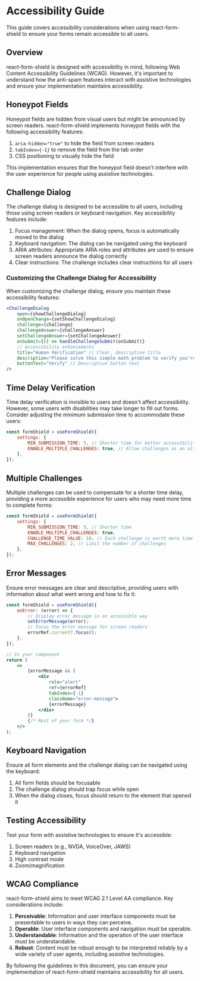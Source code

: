 # Accessibility Guide

This guide covers accessibility considerations when using react-form-shield to ensure your forms remain accessible to all users.

## Overview

react-form-shield is designed with accessibility in mind, following Web Content Accessibility Guidelines (WCAG). However, it's important to understand how the anti-spam features interact with assistive technologies and ensure your implementation maintains accessibility.

## Honeypot Fields

Honeypot fields are hidden from visual users but might be announced by screen readers. react-form-shield implements honeypot fields with the following accessibility features:

1. `aria-hidden="true"` to hide the field from screen readers
2. `tabIndex={-1}` to remove the field from the tab order
3. CSS positioning to visually hide the field

This implementation ensures that the honeypot field doesn't interfere with the user experience for people using assistive technologies.

## Challenge Dialog

The challenge dialog is designed to be accessible to all users, including those using screen readers or keyboard navigation. Key accessibility features include:

1. Focus management: When the dialog opens, focus is automatically moved to the dialog
2. Keyboard navigation: The dialog can be navigated using the keyboard
3. ARIA attributes: Appropriate ARIA roles and attributes are used to ensure screen readers announce the dialog correctly
4. Clear instructions: The challenge includes clear instructions for all users

### Customizing the Challenge Dialog for Accessibility

When customizing the challenge dialog, ensure you maintain these accessibility features:

```jsx
<ChallengeDialog
    open={showChallengeDialog}
    onOpenChange={setShowChallengeDialog}
    challenge={challenge}
    challengeAnswer={challengeAnswer}
    setChallengeAnswer={setChallengeAnswer}
    onSubmit={() => handleChallengeSubmit(onSubmit)}
    // Accessibility enhancements
    title="Human Verification" // Clear, descriptive title
    description="Please solve this simple math problem to verify you're human." // Clear instructions
    buttonText="Verify" // Descriptive button text
/>
```

## Time Delay Verification

Time delay verification is invisible to users and doesn't affect accessibility. However, some users with disabilities may take longer to fill out forms. Consider adjusting the minimum submission time to accommodate these users:

```jsx
const formShield = useFormShield({
    settings: {
        MIN_SUBMISSION_TIME: 5, // Shorter time for better accessibility
        ENABLE_MULTIPLE_CHALLENGES: true, // Allow challenges as an alternative
    },
});
```

## Multiple Challenges

Multiple challenges can be used to compensate for a shorter time delay, providing a more accessible experience for users who may need more time to complete forms:

```jsx
const formShield = useFormShield({
    settings: {
        MIN_SUBMISSION_TIME: 5, // Shorter time
        ENABLE_MULTIPLE_CHALLENGES: true,
        CHALLENGE_TIME_VALUE: 10, // Each challenge is worth more time
        MAX_CHALLENGES: 2, // Limit the number of challenges
    },
});
```

## Error Messages

Ensure error messages are clear and descriptive, providing users with information about what went wrong and how to fix it:

```jsx
const formShield = useFormShield({
    onError: (error) => {
        // Display error message in an accessible way
        setErrorMessage(error);
        // Focus the error message for screen readers
        errorRef.current?.focus();
    },
});

// In your component
return (
    <>
        {errorMessage && (
            <div
                role="alert"
                ref={errorRef}
                tabIndex={-1}
                className="error-message">
                {errorMessage}
            </div>
        )}
        {/* Rest of your form */}
    </>
);
```

## Keyboard Navigation

Ensure all form elements and the challenge dialog can be navigated using the keyboard:

1. All form fields should be focusable
2. The challenge dialog should trap focus while open
3. When the dialog closes, focus should return to the element that opened it

## Testing Accessibility

Test your form with assistive technologies to ensure it's accessible:

1. Screen readers (e.g., NVDA, VoiceOver, JAWS)
2. Keyboard navigation
3. High contrast mode
4. Zoom/magnification

## WCAG Compliance

react-form-shield aims to meet WCAG 2.1 Level AA compliance. Key considerations include:

1. **Perceivable**: Information and user interface components must be presentable to users in ways they can perceive.
2. **Operable**: User interface components and navigation must be operable.
3. **Understandable**: Information and the operation of the user interface must be understandable.
4. **Robust**: Content must be robust enough to be interpreted reliably by a wide variety of user agents, including assistive technologies.

By following the guidelines in this document, you can ensure your implementation of react-form-shield maintains accessibility for all users.
